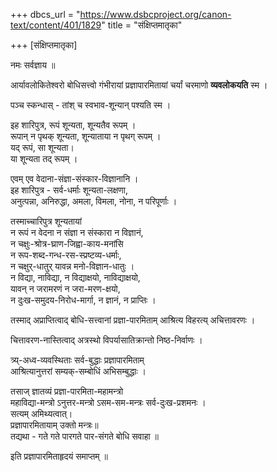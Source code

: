 +++
dbcs_url = "https://www.dsbcproject.org/canon-text/content/401/1829"
title = "संक्षिप्तमातृका"

+++
[संक्षिप्तमातृका]

<div class="videoEmbed"  caption="Video" src="https://www.youtube.com/watch?v=Ug2Z81KEeH0"></div>

नमः सर्वज्ञाय ॥

आर्यावलोकितेश्वरो बोधिसत्त्वो गंभीरायां प्रज्ञापारमितायां चर्यां चरमाणो **व्यवलोकयति** स्म ।

पञ्च स्कन्धास् - तांश् च स्वभाव-शून्यान् पश्यति स्म ।

इह शारिपुत्र, रूपं शून्यता, शून्यतैव रूपम् ।  
रूपान् न पृथक् शून्यता, शून्याताया न पृथग् रूपम् ।  
यद् रूपं, सा शून्यता।   
या शून्यता तद् रूपम् ।

एवम् एव वेदाना-संज्ञा-संस्कार-विज्ञानानि ।  
इह शारिपुत्र - सर्व-धर्माः शून्यता-लक्षणा,  
अनुत्पन्ना, अनिरुद्धा, अमला, विमला, नोना, न परिपूर्णाः ।

तस्माच्चारिपुत्र शून्यतायां  
न रूपं न वेदना न संज्ञा न संस्कारा न विज्ञानं,  
न चक्षुः-श्रोत्र-घ्राण-जिह्वा-काय-मनांसि  
न रूप-शब्द-गन्ध-रस-स्प्रष्टव्य-धर्माः,  
न चक्षुर्-धातुर् यावन्न मनो-विज्ञान-धातुः ।  
न विद्या, नाविद्या, न विद्याक्षयो, नाविद्याक्षयो,  
यावन् न जरामरणं न जरा-मरण-क्षयो,  
न दुःख-समुदय-निरोध-मार्गा, न ज्ञानं, न प्राप्तिः ।

तस्माद् अप्राप्तित्वाद् बोधि-सत्त्वानां प्रज्ञा-पारमिताम् आश्रित्य विहरत्य् अचित्तावरणः ।

चित्तावरण-नास्तित्वाद् अत्रस्थो विपर्यासातिक्रान्तो निष्ठ-निर्वाणः ।

त्र्य्-अध्व-व्यवस्थिताः सर्व-बुद्धाः प्रज्ञापारमिताम्  
आश्रित्यानुत्तरां सम्यक्-सम्बोधिं अभिसम्बुद्धाः ।

तसाज् ज्ञातव्यं प्रज्ञा-पारमिता-महामन्त्रो  
महाविद्या-मन्त्रो ऽनुत्तर-मन्त्रो ऽसम-सम-मन्त्रः सर्व-दुःख-प्रशमनः ।  
सत्यम् अमिथ्यत्वात्।  
प्रज्ञापारमितायाम् उक्तो मन्त्रः॥  
तद्यथा -
गते गते पारगते पार-संगते बोधि सवाहा ॥

इति प्रज्ञापारमिताहृदयं समाप्तम् ॥
